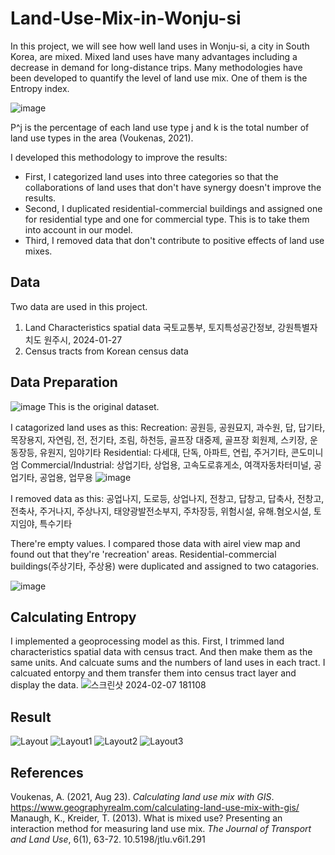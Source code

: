 # Land-Use-Mix-in-Wonju-si
In this project, we will see how well land uses in Wonju-si, a city in South Korea, are mixed. Mixed land uses have many advantages including a decrease in demand for long-distance trips. Many methodologies have been developed to quantify the level of land use mix. One of them is the Entropy index. 

![image](https://github.com/pmonj9841/Land-Use-Mix-in-Wonju-si/assets/61530808/5fc2c4e9-a025-4bd3-a873-8f739515c2e3)

P^j is the percentage of each land use type j and k is the total number of land use types in the area (Voukenas, 2021). 


I developed this methodology to improve the results: 
- First, I categorized land uses into three categories so that the collaborations of land uses that don't have synergy doesn't improve the results.
- Second, I duplicated residential-commercial buildings and assigned one for residential type and one for commercial type. This is to take them into account in our model.
- Third, I removed data that don't contribute to positive effects of land use mixes.


## Data
Two data are used in this project. 
1. Land Characteristics spatial data 국토교통부, 토지특성공간정보, 강원특별자치도 원주시, 2024-01-27
2. Census tracts from Korean census data


## Data Preparation
![image](https://github.com/pmonj9841/Land-Use-Mix-in-Wonju-si/assets/61530808/ce111866-a878-426b-a6ac-201f72b956d5)
This is the original dataset. 

I catagorized land uses as this:
Recreation: 공원등, 공원묘지, 과수원, 답, 답기타, 목장용지, 자연림, 전, 전기타, 조림, 하천등, 골프장 대중제, 골프장 회원제, 스키장, 운동장등, 유원지, 임야기타
Residential: 다세대, 단독, 아파트, 연립, 주거기타, 콘도미니엄
Commercial/Industrial: 상업기타, 상업용, 고속도로휴게소, 여객자동차터미널, 공업기타, 공업용, 업무용
![image](https://github.com/pmonj9841/Land-Use-Mix-in-Wonju-si/assets/61530808/cc99b68a-1a7e-4840-bfd2-3414728f5f3a)

I removed data as this: 공업나지, 도로등, 상업나지, 전창고, 답창고, 답축사, 전창고, 전축사, 주거나지, 주상나지, 태양광발전소부지, 주차장등, 위험시설, 유해.혐오시설, 토지임야, 특수기타

There're empty values. I compared those data with airel view map and found out that they're 'recreation' areas. Residential-commercial buildings(주상기타, 주상용) were duplicated and assigned to two catagories. 


![image](https://github.com/pmonj9841/Land-Use-Mix-in-Wonju-si/assets/61530808/7b5acc10-ae11-45db-ab3d-87a7f27f6b43)



## Calculating Entropy
I implemented a geoprocessing model as this. First, I trimmed land characteristics spatial data with census tract. And then make them as the same units. And calcuate sums and the numbers of land uses in each tract. I calcuated entorpy and them transfer them into census tract layer and display the data.
![스크린샷 2024-02-07 181108](https://github.com/pmonj9841/Land-Use-Mix-in-Wonju-si/assets/61530808/29dcca02-a1ab-4804-8e6c-8edecae04f31)


## Result
![Layout](https://github.com/pmonj9841/Land-Use-Mix-in-Wonju-si/assets/61530808/ae14b707-7330-403c-ac3e-77e57e840923)
![Layout1](https://github.com/pmonj9841/Land-Use-Mix-in-Wonju-si/assets/61530808/96748f03-c660-45ef-9e5c-a6548e20b8eb)
![Layout2](https://github.com/pmonj9841/Land-Use-Mix-in-Wonju-si/assets/61530808/260d8738-7006-4b5b-9709-1e5726263de1)
![Layout3](https://github.com/pmonj9841/Land-Use-Mix-in-Wonju-si/assets/61530808/585fad97-d5fe-429c-aab2-d941fdda3b89)


## References
Voukenas, A. (2021, Aug 23). *Calculating land use mix with GIS*. https://www.geographyrealm.com/calculating-land-use-mix-with-gis/
Manaugh, K., Kreider, T. (2013). What is mixed use? Presenting an interaction method for measuring land use mix. *The Journal of Transport and Land Use*, 6(1), 63-72. 10.5198/jtlu.v6i1.291

